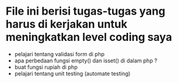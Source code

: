 # File ini berisi tugas-tugas yang harus di kerjakan untuk meningkatkan level coding saya 

- pelajari tentang validasi form di php 
- apa perbedaan fungsi empty() dan isset() di dalam php ?
- buat fungsi rupiah di php 
- pelajari tentang unit testing (automate testing)
